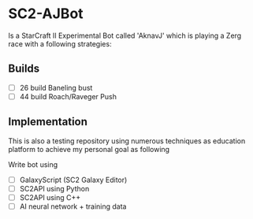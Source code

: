 # SC2-AJBot

Is a StarCraft II Experimental Bot called 'AknavJ' which is playing a Zerg race with a following strategies:

## Builds
- [ ] 26 build Baneling bust
- [ ] 44 build Roach/Raveger Push

## Implementation

This is also a testing repository using numerous techniques as education platform to achieve my personal goal as following

Write bot using
- [ ] GalaxyScript (SC2 Galaxy Editor)
- [ ] SC2API using Python
- [ ] SC2API using C++
- [ ] AI neural network + training data
